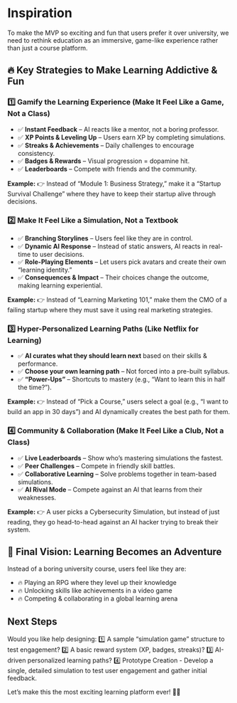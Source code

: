# Inspiration

To make the MVP so exciting and fun that users prefer it over university, we need to rethink education as an immersive, game-like experience rather than just a course platform.

## 🔥 Key Strategies to Make Learning Addictive & Fun

### 1️⃣ Gamify the Learning Experience (Make It Feel Like a Game, Not a Class)

- ✅ **Instant Feedback** – AI reacts like a mentor, not a boring professor.
- ✅ **XP Points & Leveling Up** – Users earn XP by completing simulations.
- ✅ **Streaks & Achievements** – Daily challenges to encourage consistency.
- ✅ **Badges & Rewards** – Visual progression = dopamine hit.
- ✅ **Leaderboards** – Compete with friends and the community.

**Example:**
👉 Instead of “Module 1: Business Strategy,” make it a “Startup Survival Challenge” where they have to keep their startup alive through decisions.

### 2️⃣ Make It Feel Like a Simulation, Not a Textbook

- ✅ **Branching Storylines** – Users feel like they are in control.
- ✅ **Dynamic AI Response** – Instead of static answers, AI reacts in real-time to user decisions.
- ✅ **Role-Playing Elements** – Let users pick avatars and create their own “learning identity.”
- ✅ **Consequences & Impact** – Their choices change the outcome, making learning experiential.

**Example:**
👉 Instead of “Learning Marketing 101,” make them the CMO of a failing startup where they must save it using real marketing strategies.

### 3️⃣ Hyper-Personalized Learning Paths (Like Netflix for Learning)

- ✅ **AI curates what they should learn next** based on their skills & performance.
- ✅ **Choose your own learning path** – Not forced into a pre-built syllabus.
- ✅ **“Power-Ups”** – Shortcuts to mastery (e.g., “Want to learn this in half the time?”).

**Example:**
👉 Instead of “Pick a Course,” users select a goal (e.g., “I want to build an app in 30 days”) and AI dynamically creates the best path for them.

### 4️⃣ Community & Collaboration (Make It Feel Like a Club, Not a Class)

- ✅ **Live Leaderboards** – Show who’s mastering simulations the fastest.
- ✅ **Peer Challenges** – Compete in friendly skill battles.
- ✅ **Collaborative Learning** – Solve problems together in team-based simulations.
- ✅ **AI Rival Mode** – Compete against an AI that learns from their weaknesses.

**Example:**
👉 A user picks a Cybersecurity Simulation, but instead of just reading, they go head-to-head against an AI hacker trying to break their system.

## 🚀 Final Vision: Learning Becomes an Adventure

Instead of a boring university course, users feel like they are:
- 🔥 Playing an RPG where they level up their knowledge
- 🔥 Unlocking skills like achievements in a video game
- 🔥 Competing & collaborating in a global learning arena

## Next Steps

Would you like help designing:
1️⃣ A sample “simulation game” structure to test engagement?
2️⃣ A basic reward system (XP, badges, streaks)?
3️⃣ AI-driven personalized learning paths?
4️⃣ Prototype Creation - Develop a single, detailed simulation to test user engagement and gather initial feedback.

Let’s make this the most exciting learning platform ever! 🚀🔥